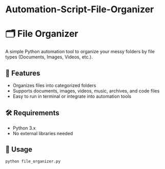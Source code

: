 # Automation-Script-File-Organizer
# 🗂 File Organizer

A simple Python automation tool to organize your messy folders by file types (Documents, Images, Videos, etc.).

## 🚀 Features

- Organizes files into categorized folders
- Supports documents, images, videos, music, archives, and code files
- Easy to run in terminal or integrate into automation tools

## 🛠 Requirements

- Python 3.x
- No external libraries needed

## 🧪 Usage

```bash
python file_organizer.py

